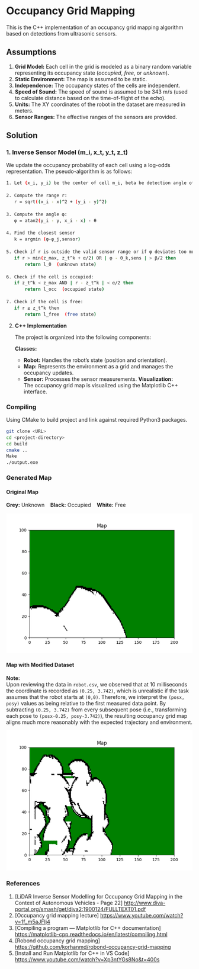 # Occupancy Grid Mapping

This is the C++ implementation of an occupancy grid mapping algorithm based on detections from ultrasonic sensors.

## Assumptions

1. **Grid Model:** Each cell in the grid is modeled as a binary random variable representing its occupancy state (_occupied_, _free_, or _unknown_).
2. **Static Environment:** The map is assumed to be static.
3. **Independence:** The occupancy states of the cells are independent.
4. **Speed of Sound:** The speed of sound is assumed to be 343 m/s (used to calculate distance based on the time-of-flight of the echo).
5. **Units:** The XY coordinates of the robot in the dataset are measured in meters.
6. **Sensor Ranges:** The effective ranges of the sensors are provided.

## Solution
### 1. Inverse Sensor Model (m_i, x_t, y_t, z_t)
We update the occupancy probability of each cell using a log-odds representation. The pseudo-algorithm is as follows:
```sh
1. Let (x_i, y_i) be the center of cell m_i, beta be detection angle of sensor, alpha be thickness of observed obstacles

2. Compute the range r:
   r = sqrt((x_i - x)^2 + (y_i - y)^2)

3. Compute the angle φ:
   φ = atan2(y_i - y, x_i - x) - θ

4. Find the closest sensor
   k = argmin (φ-φ_j,sensor)

5. Check if r is outside the valid sensor range or if φ deviates too much:
   if r > min(z_max, z_t^k + α/2) OR | φ - θ_k,sens | > β/2 then
       return l_0  (unknown state)

6. Check if the cell is occupied:
   if z_t^k < z_max AND | r - z_t^k | < α/2 then
       return l_occ  (occupied state)

7. Check if the cell is free:
   if r ≤ z_t^k then
       return l_free  (free state)
```
2. **C++ Implementation**

   The project is organized into the following components:

   **Classes:**
   - **Robot:** Handles the robot’s state (position and orientation).
   - **Map:** Represents the environment as a grid and manages the occupancy updates.
   - **Sensor:** Processes the sensor measurements.
   **Visualization:**  
   The occupancy grid map is visualized using the Matplotlib C++ interface.
### Compiling
Using CMake to build project and link against required Python3 packages.
```bash
git clone <URL>
cd <project-directory>
cd build
cmake ..
Make
./output.exe
```
### Generated Map
#### Original Map

**Grey:** Unknown &nbsp;&nbsp; **Black:** Occupied &nbsp;&nbsp; **White:** Free

![Original Map](./Images/Map.png)

#### Map with Modified Dataset

**Note:**  
Upon reviewing the data in `robot.csv`, we observed that at 10 milliseconds the coordinate is recorded as `(0.25, 3.742)`, which is unrealistic if the task assumes that the robot starts at `(0,0)`. Therefore, we interpret the `(posx, posy)` values as being relative to the first measured data point. By subtracting `(0.25, 3.742)` from every subsequent pose (i.e., transforming each pose to `(posx-0.25, posy-3.742)`), the resulting occupancy grid map aligns much more reasonably with the expected trajectory and environment.

![Modified Map](./Images/Map_modified.png)
### References
1. [LiDAR Inverse Sensor Modelling for Occupancy Grid Mapping in the Context of Autonomous Vehicles - Page 22] http://www.diva-portal.org/smash/get/diva2:1900124/FULLTEXT01.pdf
2. [Occupancy grid mapping lecture] https://www.youtube.com/watch?v=1f_m5aJFIj4
3. [Compiling a program — Matplotlib for C++ documentation] https://matplotlib-cpp.readthedocs.io/en/latest/compiling.html
4. [Robond occupancy grid mapping] https://github.com/korhanmd/robond-occupancy-grid-mapping
5. [Install and Run Matplotlib for C++ in VS Code] https://www.youtube.com/watch?v=Xp3ntYGs8No&t=400s
